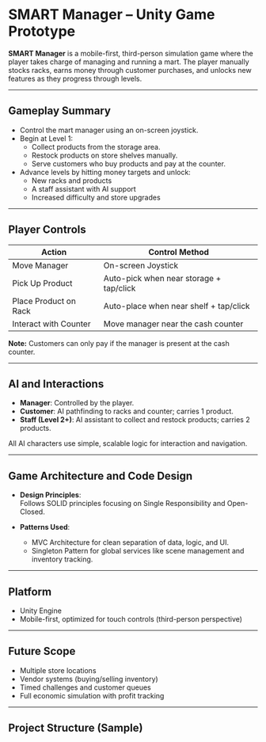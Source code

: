 # SMART Manager – Unity Game Prototype

**SMART Manager** is a mobile-first, third-person simulation game where the player takes charge of managing and running a mart. The player manually stocks racks, earns money through customer purchases, and unlocks new features as they progress through levels.

---

## Gameplay Summary

- Control the mart manager using an on-screen joystick.
- Begin at Level 1:
  - Collect products from the storage area.
  - Restock products on store shelves manually.
  - Serve customers who buy products and pay at the counter.
- Advance levels by hitting money targets and unlock:
  - New racks and products
  - A staff assistant with AI support
  - Increased difficulty and store upgrades

---

## Player Controls

| Action                   | Control Method                             |
|--------------------------|---------------------------------------------|
| Move Manager             | On-screen Joystick                         |
| Pick Up Product          | Auto-pick when near storage + tap/click    |
| Place Product on Rack    | Auto-place when near shelf + tap/click     |
| Interact with Counter    | Move manager near the cash counter         |

**Note:** Customers can only pay if the manager is present at the cash counter.

---

## AI and Interactions

- **Manager**: Controlled by the player.
- **Customer**: AI pathfinding to racks and counter; carries 1 product.
- **Staff (Level 2+)**: AI assistant to collect and restock products; carries 2 products.

All AI characters use simple, scalable logic for interaction and navigation.

---

## Game Architecture and Code Design

- **Design Principles**:  
  Follows SOLID principles focusing on Single Responsibility and Open-Closed.

- **Patterns Used**:
  - MVC Architecture for clean separation of data, logic, and UI.
  - Singleton Pattern for global services like scene management and inventory tracking.

---

## Platform

- Unity Engine
- Mobile-first, optimized for touch controls (third-person perspective)

---

## Future Scope

- Multiple store locations
- Vendor systems (buying/selling inventory)
- Timed challenges and customer queues
- Full economic simulation with profit tracking

---

## Project Structure (Sample)



